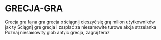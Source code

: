 # GRECJA-GRA
Grecja gra fajna gra grecja o ściągnij cieszyć się grą milion użytkowników jak ty
Ściągnij gre grecja i zsapłać za niesamowite turowe akcja strzelanka 
Poznaj niesamowity glob antyic grecja, zagraj teraz
